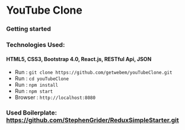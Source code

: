 # YouTube Clone
### **Getting started**
### Technologies Used:
#### HTML5, CSS3, Bootstrap 4.0, React.js, RESTful Api, JSON
 - Run  :  `git clone https://github.com/getwebem/youTubeClone.git`
 - Run  :  `cd youTubeClone`
 - Run  :  `npm install`
 - Run  :  `npm start`
 - Browser :  `http://localhost:8080`

 ### Used Boilerplate: https://github.com/StephenGrider/ReduxSimpleStarter.git
